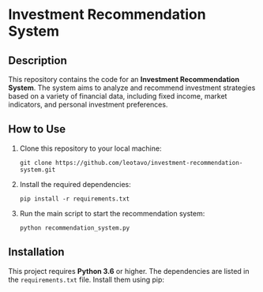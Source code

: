 # Investment Recommendation System

## Description
This repository contains the code for an **Investment Recommendation System**. The system aims to analyze and recommend investment strategies based on a variety of financial data, including fixed income, market indicators, and personal investment preferences.

## How to Use
1. Clone this repository to your local machine:
    ```
    git clone https://github.com/leotavo/investment-recommendation-system.git
    ```

2. Install the required dependencies:
    ```
    pip install -r requirements.txt
    ```

3. Run the main script to start the recommendation system:
    ```
    python recommendation_system.py
    ```

## Installation
This project requires **Python 3.6** or higher. The dependencies are listed in the `requirements.txt` file. Install them using pip:


